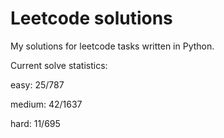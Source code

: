 # Leetcode solutions

My solutions for leetcode tasks written in Python.

Current solve statistics:

easy: 25/787

medium: 42/1637

hard: 11/695